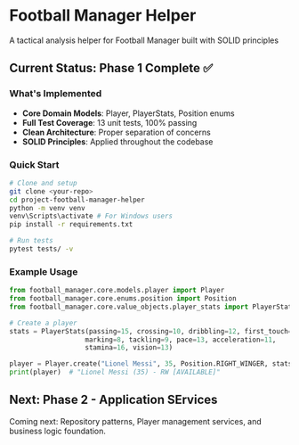 # Football Manager Helper

A tactical analysis helper for Football Manager built with SOLID principles

## Current Status: Phase 1 Complete ✅

### What's Implemented
- **Core Domain Models**: Player, PlayerStats, Position enums
- **Full Test Coverage**: 13 unit tests, 100% passing
- **Clean Architecture**: Proper separation of concerns
- **SOLID Principles**: Applied throughout the codebase

### Quick Start
```bash
# Clone and setup
git clone <your-repo>
cd project-football-manager-helper
python -m venv venv
venv\Scripts\activate # For Windows users
pip install -r requirements.txt

# Run tests
pytest tests/ -v
```

### Example Usage
```python
from football_manager.core.models.player import Player
from football_manager.core.enums.position import Position
from football_manager.core.value_objects.player_stats import PlayerStats

# Create a player
stats = PlayerStats(passing=15, crossing=10, dribbling=12, first_touch=14,
                   marking=8, tackling=9, pace=13, acceleration=11, 
                   stamina=16, vision=13)

player = Player.create("Lionel Messi", 35, Position.RIGHT_WINGER, stats)
print(player)  # "Lionel Messi (35) - RW [AVAILABLE]"
```

## Next: Phase 2 - Application SErvices
Coming next: Repository patterns, Player management services, and business logic foundation.